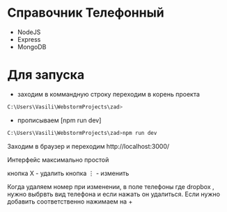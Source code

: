 # Справочник Телефонный
  - NodeJS
  - Express
  - MongoDB

# Для запуска

  - заходим в коммандную строку переходим в корень проекта  
 ```sh
C:\Users\Vasili\WebstormProjects\zad>
```
- прописываем [npm run dev]
```sh
C:\Users\Vasili\WebstormProjects\zad>npm run dev
```
Заходим в браузер  и переходим  http://localhost:3000/ 


Интерфейс максимально простой 

кнопка X - удалить 
кнопка ⋮ - изменить

Когда удаляем номер при изменении, в поле телефоны  где dropbox , нужно выбрвть вид телефона и если нажать он удалиться. Если нужно добавить соответственно нажимаем на + 